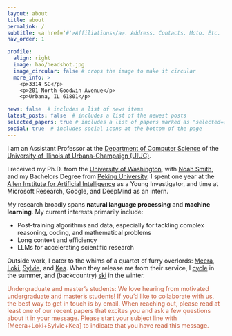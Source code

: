 ```yaml
---
layout: about
title: about
permalink: /
subtitle: <a href='#'>Affiliations</a>. Address. Contacts. Moto. Etc.
nav_order: 1

profile:
  align: right
  image: hao/headshot.jpg
  image_circular: false # crops the image to make it circular
  more_info: >
    <p>3314 SC</p>
    <p>201 North Goodwin Avenue</p>
    <p>Urbana, IL 61801</p>

news: false  # includes a list of news items
latest_posts: false  # includes a list of the newest posts
selected_papers: true # includes a list of papers marked as "selected={true}"
social: true  # includes social icons at the bottom of the page
---
```



I am an Assistant Professor at the [Department of Computer Science](https://cs.illinois.edu/) of the [University of Illinois at Urbana-Champaign (UIUC)](https://illinois.edu/).

I received my Ph.D. from the [University of Washington](https://www.washington.edu/), with [Noah Smith](https://nasmith.github.io/), and my Bachelors Degree from [Peking University](https://english.pku.edu.cn/). I spent one year at the [Allen Institute for Artificial Intelligence](https://allenai.org/) as a Young Investigator, and time at Microsoft Research, Google, and DeepMind as an intern.

My research broadly spans **natural language processing** and **machine learning**. My current interests primarily include:
- Post-training algorithms and data, especially for tackling complex reasoning, coding, and mathematical problems
- Long context and efficiency
- LLMs for accelerating scientific research


Outside work, I cater to the whims of a quartet of furry overlords: [Meera](../assets/img/pets/meera.jpg), [Loki](../assets/img/pets/loki.jpg), [Sylvie](../assets/img/pets/sylvie.jpg), and [Kea](../assets/img/pets/kea.JPG).
When they release me from their service, I [cycle](../assets/img/fun/stp.jpeg) in the summer, and (backcountry) [ski](../assets/img/fun/alta.jpeg) in the winter.


<span style="color: #C65D3C;">Undergraduate and master’s students: We love hearing from motivated undergraduate and master’s students! If you’d like to collaborate with us, the best way to get in touch is by email. When reaching out, please read at least one of our recent papers that excites you and ask a few questions about it in your message. Please start your subject line with [Meera+Loki+Sylvie+Kea] to indicate that you have read this message.</span>